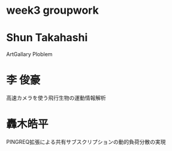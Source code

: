 # week3 groupwork


# Shun Takahashi 
ArtGallary Ploblem

# 李 俊豪
高速カメラを使う飛行生物の運動情報解析

# 轟木皓平
PINGREQ拡張による共有サブスクリプションの動的負荷分散の実現
